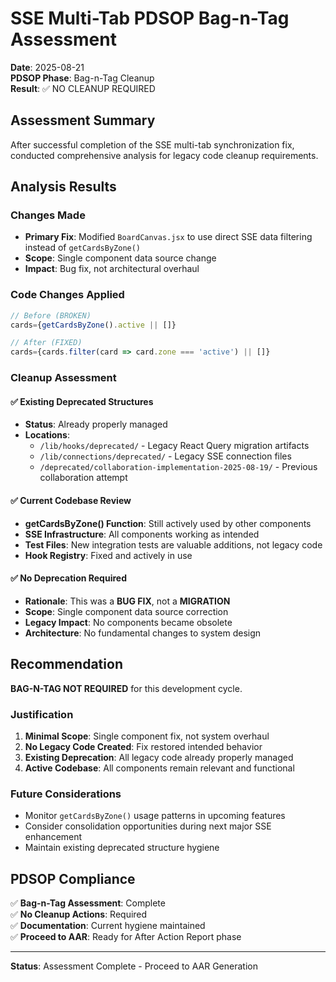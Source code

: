 # SSE Multi-Tab PDSOP Bag-n-Tag Assessment
**Date**: 2025-08-21  
**PDSOP Phase**: Bag-n-Tag Cleanup  
**Result**: ✅ NO CLEANUP REQUIRED

## Assessment Summary

After successful completion of the SSE multi-tab synchronization fix, conducted comprehensive analysis for legacy code cleanup requirements.

## Analysis Results

### Changes Made
- **Primary Fix**: Modified `BoardCanvas.jsx` to use direct SSE data filtering instead of `getCardsByZone()`
- **Scope**: Single component data source change
- **Impact**: Bug fix, not architectural overhaul

### Code Changes Applied
```javascript
// Before (BROKEN)
cards={getCardsByZone().active || []}

// After (FIXED)  
cards={cards.filter(card => card.zone === 'active') || []}
```

### Cleanup Assessment

#### ✅ Existing Deprecated Structures
- **Status**: Already properly managed
- **Locations**: 
  - `/lib/hooks/deprecated/` - Legacy React Query migration artifacts
  - `/lib/connections/deprecated/` - Legacy SSE connection files
  - `/deprecated/collaboration-implementation-2025-08-19/` - Previous collaboration attempt

#### ✅ Current Codebase Review
- **getCardsByZone() Function**: Still actively used by other components
- **SSE Infrastructure**: All components working as intended
- **Test Files**: New integration tests are valuable additions, not legacy code
- **Hook Registry**: Fixed and actively in use

#### ✅ No Deprecation Required
- **Rationale**: This was a **BUG FIX**, not a **MIGRATION**
- **Scope**: Single component data source correction
- **Legacy Impact**: No components became obsolete
- **Architecture**: No fundamental changes to system design

## Recommendation

**BAG-N-TAG NOT REQUIRED** for this development cycle.

### Justification
1. **Minimal Scope**: Single component fix, not system overhaul
2. **No Legacy Code Created**: Fix restored intended behavior
3. **Existing Deprecation**: All legacy code already properly managed
4. **Active Codebase**: All components remain relevant and functional

### Future Considerations
- Monitor `getCardsByZone()` usage patterns in upcoming features
- Consider consolidation opportunities during next major SSE enhancement
- Maintain existing deprecated structure hygiene

## PDSOP Compliance

✅ **Bag-n-Tag Assessment**: Complete  
✅ **No Cleanup Actions**: Required  
✅ **Documentation**: Current hygiene maintained  
✅ **Proceed to AAR**: Ready for After Action Report phase

---

**Status**: Assessment Complete - Proceed to AAR Generation